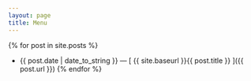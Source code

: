 ```yaml
---
layout: page
title: Menu
---
```


{% for post in site.posts %}
  * {{ post.date | date_to_string }} &mdash; [ {{ site.baseurl }}{{ post.title }} ]({{ post.url }})
{% endfor %}

